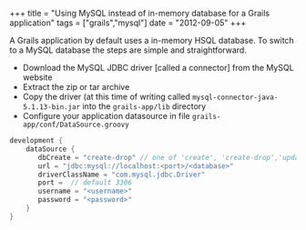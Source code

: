 +++
title = "Using MySQL instead of in-memory database for a Grails application"
tags = ["grails","mysql"]
date = "2012-09-05"
+++

A Grails application by default uses a in-memory HSQL database. To switch to a MySQL database the steps are simple and straightforward.

* Download the MySQL JDBC driver [called a connector] from the MySQL website
* Extract the zip or tar archive
* Copy the driver (at this time of writing called `mysql-connector-java-5.1.13-bin.jar` into the `grails-app/lib` directory
* Configure your application datasource in file `grails-app/conf/DataSource.groovy`    

```groovy
development {
    dataSource {
       dbCreate = "create-drop" // one of 'create', 'create-drop','update'
       url = "jdbc:mysql://localhost:<port>/<database>"
       driverClassName = "com.mysql.jdbc.Driver"
       port =  // default 3306
       username = "<username>"
       password = "<password>"
    }
}
```
